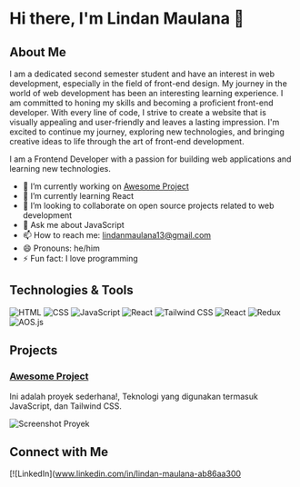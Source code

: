 # Hi there, I'm Lindan Maulana 👋

## About Me
I am a dedicated second semester student and have an interest in web development, especially in the field of front-end design. My journey in the world of web development has been an interesting learning experience. I am committed to honing my skills and becoming a proficient front-end developer. With every line of code, I strive to create a website that is visually appealing and user-friendly and leaves a lasting impression. I'm excited to continue my journey, exploring new technologies, and bringing creative ideas to life through the art of front-end development.

I am a Frontend Developer with a passion for building web applications and learning new technologies.

- 🔭 I’m currently working on [Awesome Project](https://github.com/yourusername/awesome-project)
- 🌱 I’m currently learning React
- 👯 I’m looking to collaborate on open source projects related to web development
- 💬 Ask me about JavaScript
- 📫 How to reach me: [lindanmaulana13@gmail.com](mailto:lindanmaulana13@gmail.com)
- 😄 Pronouns: he/him
- ⚡ Fun fact: I love programming

## Technologies & Tools

![HTML](https://img.shields.io/badge/-HTML-black?style=flat-square&logo=html5)
![CSS](https://img.shields.io/badge/-CSS-black?style=flat-square&logo=css3)
![JavaScript](https://img.shields.io/badge/-JavaScript-black?style=flat-square&logo=javascript)
![React](https://img.shields.io/badge/-React-black?style=flat-square&logo=react)
![Tailwind CSS](https://img.shields.io/badge/-Tailwind_CSS-black?style=flat-square&logo=tailwind-css)
![React](https://img.shields.io/badge/-React-black?style=flat-square&logo=react)
![Redux](https://img.shields.io/badge/-Redux-black?style=flat-square&logo=redux)
![AOS.js](https://img.shields.io/badge/-AOS.js-black?style=flat-square&logo=javascript)



## Projects

### [Awesome Project](https://dnksite-lindanids-projects.vercel.app/)

Ini adalah proyek sederhana!, Teknologi yang digunakan termasuk JavaScript, dan Tailwind CSS.

![Screenshot Proyek](https://i.imgur.com/TDZZb2H.png)

## Connect with Me

[![LinkedIn](www.linkedin.com/in/lindan-maulana-ab86aa300
